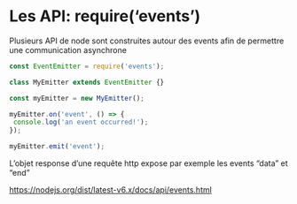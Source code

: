 # Les API: require(‘events’)

Plusieurs API de node sont construites autour des events afin de permettre une communication asynchrone
```javascript
const EventEmitter = require('events');

class MyEmitter extends EventEmitter {}

const myEmitter = new MyEmitter();

myEmitter.on('event', () => {
 console.log('an event occurred!');
});

myEmitter.emit('event');
```

L’objet response d’une requête http expose par exemple les events “data” et “end”

https://nodejs.org/dist/latest-v6.x/docs/api/events.html